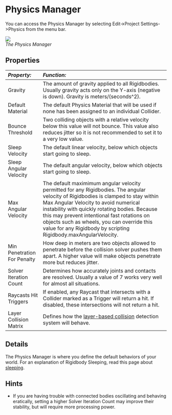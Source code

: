 Physics Manager
===============


You can access the <span class=keyword>Physics Manager</span> by selecting <span class=menu>Edit->Project Settings->Physics</span> from the menu bar.


![](http://docwiki.hq.unity3d.com/uploads/Main/PhysicsSet4b7.png)  
_The Physics Manager_


Properties
----------



|**_Property:_** |**_Function:_** |
|:---|:---|
|<span class=component>Gravity</span> |The amount of gravity applied to all <span class=keyword>Rigidbodies</span>. Usually gravity acts only on the Y-axis (negative is down). Gravity is meters/(seconds^2). |
|<span class=component>Default Material</span> |The default <span class=keyword>Physics Material</span> that will be used if none has been assigned to an individual <span class=keyword>Collider</span>. |
|<span class=component>Bounce Threshold</span> |Two colliding objects with a relative velocity below this value will not bounce. This value also reduces jitter so it is not recommended to set it to a very low value. |
|<span class=component>Sleep Velocity</span> |The default linear velocity, below which objects start going to sleep. |
|<span class=component>Sleep Angular Velocity</span> |The default angular velocity, below which objects start going to sleep. |
|<span class=component>Max Angular Velocity</span> |The default maximimum angular velocity permitted for any Rigidbodies. The angular velocity of Rigidbodies is clamped to stay within <span class=component>Max Angular Velocity</span> to avoid numerical instability with quickly rotating bodies. Because this may prevent intentional fast rotations on objects such as wheels, you can override this value for any Rigidbody by scripting <span class=component>Rigidbody.maxAngularVelocity</span>. |
|<span class=component>Min Penetration For Penalty</span> |How deep in meters are two objects allowed to penetrate before the collision solver pushes them apart. A higher value will make objects penetrate more but reduces jitter. |
|<span class=component>Solver Iteration Count</span> |Determines how accurately joints and contacts are resolved. Usually a value of 7 works very well for almost all situations. |
|<span class=component>Raycasts Hit Triggers</span> |If enabled, any Raycast that intersects with a Collider marked as a Trigger will return a hit.  If disabled, these intersections will not return a hit. |
|<span class=component>Layer Collision Matrix</span> |Defines how the [layer-based collision](LayerBasedCollision.md) detection system will behave.|

Details
-------

The Physics Manager is where you define the default behaviors of your world.  For an explanation of Rigidbody Sleeping, read this page about [sleeping](RigidbodySleeping.md).

Hints
-----

* If you are having trouble with connected bodies oscillating and behaving eratically, setting a higher <span class=component>Solver Iteration Count</span> may improve their stability, but will require more processing power.
